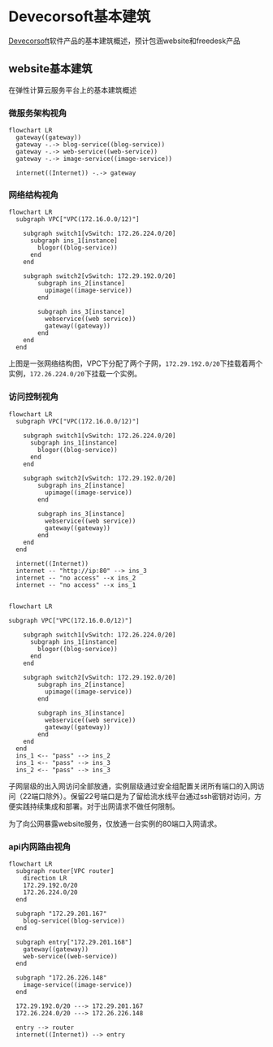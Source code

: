 # Devecorsoft基本建筑

[Devecorsoft](https://github.com/DevecorSoft)软件产品的基本建筑概述，预计包涵website和freedesk产品

## website基本建筑

在弹性计算云服务平台上的基本建筑概述

### 微服务架构视角

```mermaid
flowchart LR
  gateway((gateway))
  gateway -.-> blog-service((blog-service))
  gateway -.-> web-service((web-service))
  gateway -.-> image-service((image-service))

  internet((Internet)) -.-> gateway
```

### 网络结构视角

```mermaid
flowchart LR
  subgraph VPC["VPC(172.16.0.0/12)"]

    subgraph switch1[vSwitch: 172.26.224.0/20]
      subgraph ins_1[instance]
        blogor((blog-service))
      end
    end

    subgraph switch2[vSwitch: 172.29.192.0/20]
        subgraph ins_2[instance]
          upimage((image-service))
        end
      
        subgraph ins_3[instance]
          webservice((web service))
          gateway((gateway))
        end
    end
  end
```


上图是一张网络结构图，VPC下分配了两个子网，`172.29.192.0/20`下挂载着两个实例，`172.26.224.0/20`下挂载一个实例。

### 访问控制视角

```mermaid
flowchart LR
  subgraph VPC["VPC(172.16.0.0/12)"]

    subgraph switch1[vSwitch: 172.26.224.0/20]
      subgraph ins_1[instance]
        blogor((blog-service))
      end
    end

    subgraph switch2[vSwitch: 172.29.192.0/20]
        subgraph ins_2[instance]
          upimage((image-service))
        end
      
        subgraph ins_3[instance]
          webservice((web service))
          gateway((gateway))
        end
    end
  end

  internet((Internet))
  internet -- "http://ip:80" --> ins_3
  internet -- "no access" --x ins_2
  internet -- "no access" --x ins_1
  
```

```mermaid
flowchart LR

subgraph VPC["VPC(172.16.0.0/12)"]

    subgraph switch1[vSwitch: 172.26.224.0/20]
      subgraph ins_1[instance]
        blogor((blog-service))
      end
    end

    subgraph switch2[vSwitch: 172.29.192.0/20]
        subgraph ins_2[instance]
          upimage((image-service))
        end
      
        subgraph ins_3[instance]
          webservice((web service))
          gateway((gateway))
        end
    end
  end
  ins_1 <-- "pass" --> ins_2
  ins_1 <-- "pass" --> ins_3
  ins_2 <-- "pass" --> ins_3
```

子网层级的出入网访问全部放通，实例层级通过安全组配置关闭所有端口的入网访问（22端口除外）。保留22号端口是为了留给流水线平台通过ssh密钥对访问，方便实践持续集成和部署。对于出网请求不做任何限制。

为了向公网暴露website服务，仅放通一台实例的80端口入网请求。

### api内网路由视角

```mermaid
flowchart LR
  subgraph router[VPC router]
    direction LR
    172.29.192.0/20
    172.26.224.0/20
  end

  subgraph "172.29.201.167"
    blog-service((blog-service))
  end

  subgraph entry["172.29.201.168"]
    gateway((gateway))
    web-service((web-service))
  end

  subgraph "172.26.226.148"
    image-service((image-service))
  end

  172.29.192.0/20 ---> 172.29.201.167
  172.26.224.0/20 ---> 172.26.226.148

  entry --> router
  internet((Internet)) --> entry
```
